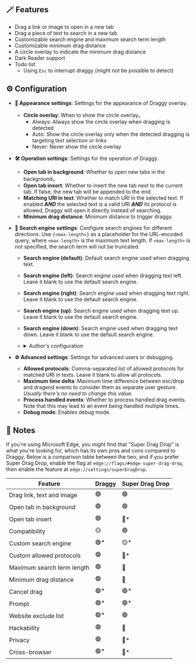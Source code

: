 ## 🪄 Features

- Drag a link or image to open in a new tab
- Drag a piece of text to search in a new tab
- Customizable search engine and maximum search term length
- Customizable minimum drag distance
- A circle overlay to indicate the minimum drag distance
- Dark Reader support
- Todo list
    - Using `Esc` to interrupt draggy (might not be possible to detect)

## ⚙️ Configuration

- **🎨 Appearance settings**: Settings for the appearance of Draggy overlay.
    - **Circle overlay**: When to show the circle overlay。
        - Always: Always show the circle overlay when dragging is detected
        - Auto: Show the circle overlay only when the detected dragging is targeting text selection or links
        - Never: Never show the circle overlay
- **🛠️ Operation settings**: Settings for the operation of Draggy.
    - **Open tab in background**: Whether to open new tabs in the background。
    - **Open tab insert**: Whether to insert the new tab next to the current tab. If false, the new tab will be appended to the end.
    - **Matching URI in text**: Whether to match URI in the selected text. If enabled ***AND*** the selected text is a valid URI ***AND*** its protocol is allowed, Draggy will open it directly instead of searching.
    - **Minimum drag distance**: Minimum distance to trigger draggy.
- **🔎 Search engine settings**: Configure search engines for different directions. Use `{<max-length>}` as a placeholder for the URL-encoded query, where `<max-length>` is the maximum text length. If `<max-length>` is not specified, the search term will not be truncated.
    - **Search engine (default)**: Default search engine used when dragging text.
    - **Search engine (left)**: Search engine used when dragging text left. Leave it blank to use the default search engine.
    - **Search engine (right)**: Search engine used when dragging text right. Leave it blank to use the default search engine.
    - **Search engine (up)**: Search engine used when dragging text up. Leave it blank to use the default search engine.
    - **Search engine (down)**: Search engine used when dragging text down. Leave it blank to use the default search engine.
    - <details><summary>Author's configuration</summary>

        - **Search engine (left)**: `https://www.deepl.com/zh/translator#en/zh-hans/{}` (DeepL Translation)
        - **Search engine (right)**: `https://opnxng.com/search?q={50}` (OpnXng Search)
        - **Search engine (up)**: `https://www.google.com/search?q={50}` (Google Search)
        - **Search engine (down)**: `https://www.bing.com/search?q={50}` (Bing Search)

    </details>
- **⚙️ Advanced settings**: Settings for advanced users or debugging.
    - **Allowed protocols**: Comma-separated list of allowed protocols for matched URI in texts. Leave it blank to allow all protocols.
    - **Maximum time delta**: Maximum time difference between esc/drop and dragend events to consider them as separate user gesture. *Usually there's no need to change this value.*
    - **Process handled events**: Whether to process handled drag events. Note that this may lead to an event being handled multiple times.
    - **Debug mode**: Enables debug mode.

## 📃 Notes

If you're using Microsoft Edge, you might find that "Super Drag Drop" is what you're looking for, which has its own pros and cons compared to Draggy. Below is a comparison table between the two, and if you prefer Super Drag Drop, enable the flag at `edge://flags/#edge-super-drag-drop`, then enable the feature at `edge://settings/superDragDrop`.

| Feature | Draggy | Super Drag Drop |
| --- | --- | --- |
| Drag link, text and image | 🟢 | 🟢 |
| Open tab in background | 🟢 | 🟢 |
| Open tab insert | 🟢 | <span title="Opened tabs always get appended to the end">🔴*</span> |
| Compatibility | 🟡 | 🟢 |
| Custom search engine | <span title="Allows up to 4 different search engines based on dragging direction">🟢*</span> | <span title="Only 1 search engine allowed and limited to Bing or default search engine">🟡*</span> |
| Custom allowed protocols | 🟢 | <span title="Only allows http & https">🔴*</span> |
| Maximum search term length | 🟢 | 🔴 |
| Minimum drag distance | 🟢 | 🔴 |
| Cancel drag | <span title="Move mouse back into the circle (browser's design makes cancelling with Esc impossible)">🟢*</span> | <span title="Press Esc key">🟢*</span> |
| Prompt | <span title="Circle overlay">🟢*</span> | <span title="Top toast">🟢*</span> |
| Website exclude list | <span title="Configure in Tampermonkey">🟢*</span> | 🟢 |
| Hackability | 🟢 | 🔴 |
| Privacy | 🟢 | <span title="Adds tracking parameters when searching">🔴*</span> |
| Cross-browser | <span title="Expected to work on all modern browsers with Tampermonkey">🟢*</span> | <span title="Edge-exclusive">🔴*</span> |
